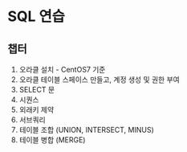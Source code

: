 # SQL 연습

## 챕터
1. 오라클 설치 - CentOS7 기준  
2. 오라클 테이블 스페이스 만들고, 계정 생성  및 권한 부여  
3. SELECT 문  
4. 시퀀스  
5. 외래키 제약  
6. 서브쿼리  
7. 테이블 조합 (UNION, INTERSECT, MINUS)
8. 테이블 병합 (MERGE)
